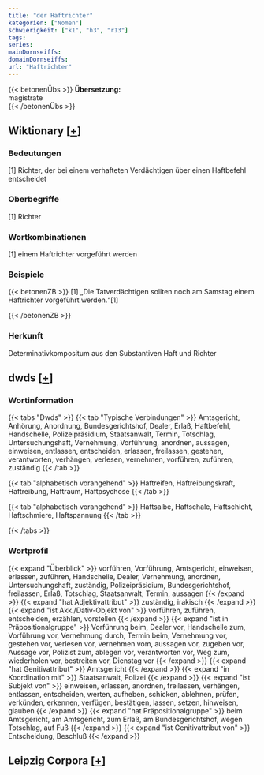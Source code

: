```yaml
---
title: "der Haftrichter"
kategorien: ["Nomen"]
schwierigkeit: ["k1", "h3", "r13"]
tags:
series:
mainDornseiffs:
domainDornseiffs:
url: "Haftrichter"
---
```


{{< betonenÜbs >}}
**Übersetzung:**  
magistrate  
{{< /betonenÜbs >}}

## Wiktionary [[+](https://de.wiktionary.org/wiki/Haftrichter)]

### Bedeutungen
[1] Richter, der bei einem verhafteten Verdächtigen über einen Haftbefehl entscheidet  

### Oberbegriffe
[1] Richter  

### Wortkombinationen
[1] einem Haftrichter vorgeführt werden  

### Beispiele
{{< betonenZB >}}
[1] „Die Tatverdächtigen sollten noch am Samstag einem Haftrichter vorgeführt werden.“[1]  

{{< /betonenZB >}}
### Herkunft
Determinativkompositum aus den Substantiven Haft und Richter  



## dwds [[+](https://www.dwds.de/wb/Haftrichter)]

### Wortinformation
{{< tabs "Dwds" >}}
{{< tab "Typische Verbindungen" >}}
Amtsgericht, Anhörung, Anordnung, Bundesgerichtshof, Dealer, Erlaß, Haftbefehl, Handschelle, Polizeipräsidium, Staatsanwalt, Termin, Totschlag, Untersuchungshaft, Vernehmung, Vorführung, anordnen, aussagen, einweisen, entlassen, entscheiden, erlassen, freilassen, gestehen, verantworten, verhängen, verlesen, vernehmen, vorführen, zuführen, zuständig
{{< /tab >}}

{{< tab "alphabetisch vorangehend" >}}
Haftreifen, Haftreibungskraft, Haftreibung, Haftraum, Haftpsychose
{{< /tab >}}

{{< tab "alphabetisch vorangehend" >}}
Haftsalbe, Haftschale, Haftschicht, Haftschmiere, Haftspannung
{{< /tab >}}

{{< /tabs >}}

### Wortprofil
{{< expand "Überblick" >}} vorführen, Vorführung, Amtsgericht, einweisen, erlassen, zuführen, Handschelle, Dealer, Vernehmung, anordnen, Untersuchungshaft, zuständig, Polizeipräsidium, Bundesgerichtshof, freilassen, Erlaß, Totschlag, Staatsanwalt, Termin, aussagen {{< /expand >}}
{{< expand "hat Adjektivattribut" >}} zuständig, irakisch {{< /expand >}}
{{< expand "ist Akk./Dativ-Objekt von" >}} vorführen, zuführen, entscheiden, erzählen, vorstellen {{< /expand >}}
{{< expand "ist in Präpositionalgruppe" >}} Vorführung beim, Dealer vor, Handschelle zum, Vorführung vor, Vernehmung durch, Termin beim, Vernehmung vor, gestehen vor, verlesen vor, vernehmen vom, aussagen vor, zugeben vor, Aussage vor, Polizist zum, ablegen vor, verantworten vor, Weg zum, wiederholen vor, bestreiten vor, Dienstag vor {{< /expand >}}
{{< expand "hat Genitivattribut" >}} Amtsgericht {{< /expand >}}
{{< expand "in Koordination mit" >}} Staatsanwalt, Polizei {{< /expand >}}
{{< expand "ist Subjekt von" >}} einweisen, erlassen, anordnen, freilassen, verhängen, entlassen, entscheiden, werten, aufheben, schicken, ablehnen, prüfen, verkünden, erkennen, verfügen, bestätigen, lassen, setzen, hinweisen, glauben {{< /expand >}}
{{< expand "hat Präpositionalgruppe" >}} beim Amtsgericht, am Amtsgericht, zum Erlaß, am Bundesgerichtshof, wegen Totschlag, auf Fuß {{< /expand >}}
{{< expand "ist Genitivattribut von" >}} Entscheidung, Beschluß {{< /expand >}}

## Leipzig Corpora [[+](https://corpora.uni-leipzig.de/en/res?word=Haftrichter&corpusId=deu_newscrawl-public_2018)]

